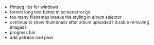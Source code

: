 -   ffmpeg libs for windows
-   format long text better in screenerror.go
-   too many filenames breaks the styling in album selector
-   continue to show thumbnails after album uploaded? disable removing images?
-   progress bar
-   add patreon and pixiv

